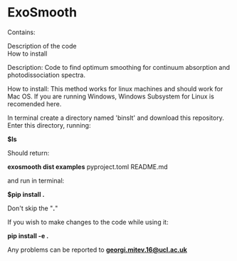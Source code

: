 # ExoSmooth
Contains: 

  Description of the code  
  How to install
  
Description:
Code to find optimum smoothing for continuum absorption and photodissociation spectra. 

How to install:
This method works for linux machines and should work for Mac OS. If you are running Windows, Windows Subsystem for Linux is recomended here. 

In terminal create a directory named 'binslt' and download this repository. Enter this directory, running:

  **$ls**

Should return:

  **exosmooth  dist  examples**  pyproject.toml  README.md

and run in terminal:

  **$pip install .**

Don't skip the "**.**"

If you wish to make changes to the code while using it:

  **pip install -e .**

Any problems can be reported to **georgi.mitev.16@ucl.ac.uk**

